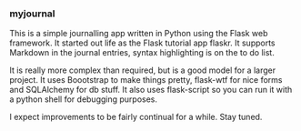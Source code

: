 ### myjournal

This is a simple journalling app written in Python using the Flask web framework. It started out life as the Flask tutorial app flaskr. It supports Markdown in the
journal entries, syntax highlighting is on the to do list.

It is really more complex than required, but is a good model for a larger project. It uses
Boootstrap to make things pretty, flask-wtf for nice forms and SQLAlchemy for db stuff. It also uses flask-script so you can run it with a python shell for debugging purposes.

I expect improvements to be fairly continual for a while. Stay tuned.
